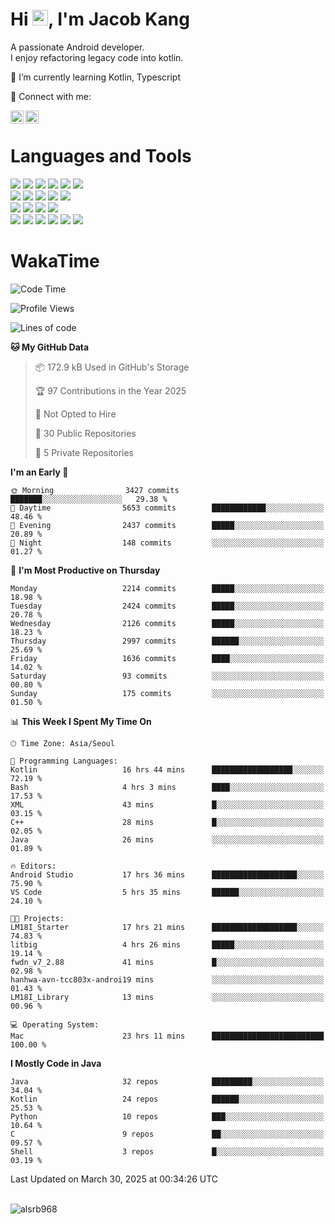 # Hi <img src="https://media.giphy.com/media/hvRJCLFzcasrR4ia7z/giphy.gif" width="25px">, I'm Jacob Kang
A passionate Android developer.
</br>
I enjoy refactoring legacy code into kotlin.

🌱 I’m currently learning Kotlin, Typescript

🤝 Connect with me:

<a href="https://www.linkedin.com/in/minkyu-kang-b7477b1b2/"><img align="left" src="https://raw.githubusercontent.com/yushi1007/yushi1007/main/images/linkedin.svg" alt="Minkyu Kang | LinkedIn" width="21px"/></a>
<a href="https://www.instagram.com/_jacob_kang/"><img align="left" src="https://raw.githubusercontent.com/yushi1007/yushi1007/main/images/instagram.svg" alt="Jacob Kang | Instagram" width="21px"/></a>

</br>

# Languages and Tools

<div align="left">
<img src="https://img.shields.io/badge/java-007396?logo=java&logoColor=white"/>
<img src="https://img.shields.io/badge/kotlin-7F52FF?logo=kotlin&logoColor=white"/>
<img src="https://img.shields.io/badge/python-3776AB?logo=python&logoColor=white"/>
<img src="https://img.shields.io/badge/bash shell-4EAA25?logo=gnubash&logoColor=white"/>
<img src="https://img.shields.io/badge/c-A8B9CC?logo=c&logoColor=white"/>
<img src="https://img.shields.io/badge/c++-00599C?logo=c%2b%2b&logoColor=white"/>
</div>
<div align="left">
<img src="https://img.shields.io/badge/git-F05032?logo=git&logoColor=white"/>
<img src="https://img.shields.io/badge/github-181717?logo=github&logoColor=white"/>
<img src="https://img.shields.io/badge/mysql-4479A1?logo=mysql&logoColor=white"/>
<img src="https://img.shields.io/badge/sqlite-003B57?logo=sqlite&logoColor=white"/>
<img src="https://img.shields.io/badge/amazon AWS-232F3E?logo=amazonaws&logoColor=white"/>
</div>
<div align="left">
<img src="https://img.shields.io/badge/android-3DDC84?logo=android&logoColor=white"/>
<img src="https://img.shields.io/badge/linux-FCC624?logo=linux&logoColor=white"/>
<img src="https://img.shields.io/badge/flask-000000?logo=flask&logoColor=white"/>
<img src="https://img.shields.io/badge/arduino-00979D?logo=arduino&logoColor=white"/>
</div>
<div align="left">
<img src="https://img.shields.io/badge/slack-4A154B?logo=slack&logoColor=white"/>
<img src="https://img.shields.io/badge/notion-000000?logo=notion&logoColor=white"/>
<img src="https://img.shields.io/badge/jira-0052CC?logo=jira&logoColor=white"/>
<img src="https://img.shields.io/badge/postman-FF6C37?logo=postman&logoColor=white"/>
<img src="https://img.shields.io/badge/intellij-000000?logo=intellijidea&logoColor=white"/>
<img src="https://img.shields.io/badge/pycharm-000000?logo=pycharm&logoColor=white"/>
</div>

# WakaTime

<!--START_SECTION:waka-->
![Code Time](http://img.shields.io/badge/Code%20Time-4%2C712%20hrs%202%20mins-blue)

![Profile Views](http://img.shields.io/badge/Profile%20Views-0-blue)

![Lines of code](https://img.shields.io/badge/From%20Hello%20World%20I%27ve%20Written-5.2%20million%20lines%20of%20code-blue)

**🐱 My GitHub Data** 

> 📦 172.9 kB Used in GitHub's Storage 
 > 
> 🏆 97 Contributions in the Year 2025
 > 
> 🚫 Not Opted to Hire
 > 
> 📜 30 Public Repositories 
 > 
> 🔑 5 Private Repositories 
 > 
**I'm an Early 🐤** 

```text
🌞 Morning                3427 commits        ███████░░░░░░░░░░░░░░░░░░   29.38 % 
🌆 Daytime                5653 commits        ████████████░░░░░░░░░░░░░   48.46 % 
🌃 Evening                2437 commits        █████░░░░░░░░░░░░░░░░░░░░   20.89 % 
🌙 Night                  148 commits         ░░░░░░░░░░░░░░░░░░░░░░░░░   01.27 % 
```
📅 **I'm Most Productive on Thursday** 

```text
Monday                   2214 commits        █████░░░░░░░░░░░░░░░░░░░░   18.98 % 
Tuesday                  2424 commits        █████░░░░░░░░░░░░░░░░░░░░   20.78 % 
Wednesday                2126 commits        █████░░░░░░░░░░░░░░░░░░░░   18.23 % 
Thursday                 2997 commits        ██████░░░░░░░░░░░░░░░░░░░   25.69 % 
Friday                   1636 commits        ████░░░░░░░░░░░░░░░░░░░░░   14.02 % 
Saturday                 93 commits          ░░░░░░░░░░░░░░░░░░░░░░░░░   00.80 % 
Sunday                   175 commits         ░░░░░░░░░░░░░░░░░░░░░░░░░   01.50 % 
```


📊 **This Week I Spent My Time On** 

```text
🕑︎ Time Zone: Asia/Seoul

💬 Programming Languages: 
Kotlin                   16 hrs 44 mins      ██████████████████░░░░░░░   72.19 % 
Bash                     4 hrs 3 mins        ████░░░░░░░░░░░░░░░░░░░░░   17.53 % 
XML                      43 mins             █░░░░░░░░░░░░░░░░░░░░░░░░   03.15 % 
C++                      28 mins             █░░░░░░░░░░░░░░░░░░░░░░░░   02.05 % 
Java                     26 mins             ░░░░░░░░░░░░░░░░░░░░░░░░░   01.89 % 

🔥 Editors: 
Android Studio           17 hrs 36 mins      ███████████████████░░░░░░   75.90 % 
VS Code                  5 hrs 35 mins       ██████░░░░░░░░░░░░░░░░░░░   24.10 % 

🐱‍💻 Projects: 
LM18I_Starter            17 hrs 21 mins      ███████████████████░░░░░░   74.83 % 
litbig                   4 hrs 26 mins       █████░░░░░░░░░░░░░░░░░░░░   19.14 % 
fwdn_v7_2.88             41 mins             █░░░░░░░░░░░░░░░░░░░░░░░░   02.98 % 
hanhwa-avn-tcc803x-androi19 mins             ░░░░░░░░░░░░░░░░░░░░░░░░░   01.43 % 
LM18I_Library            13 mins             ░░░░░░░░░░░░░░░░░░░░░░░░░   00.96 % 

💻 Operating System: 
Mac                      23 hrs 11 mins      █████████████████████████   100.00 % 
```

**I Mostly Code in Java** 

```text
Java                     32 repos            █████████░░░░░░░░░░░░░░░░   34.04 % 
Kotlin                   24 repos            ██████░░░░░░░░░░░░░░░░░░░   25.53 % 
Python                   10 repos            ███░░░░░░░░░░░░░░░░░░░░░░   10.64 % 
C                        9 repos             ██░░░░░░░░░░░░░░░░░░░░░░░   09.57 % 
Shell                    3 repos             █░░░░░░░░░░░░░░░░░░░░░░░░   03.19 % 
```




 Last Updated on March 30, 2025 at 00:34:26 UTC
<!--END_SECTION:waka-->

</br>

<div align="left">
<img align="left" src="https://github-readme-stats.vercel.app/api/top-langs?username=alsrb968&show_icons=true&locale=en&layout=compact&theme=dark" alt="alsrb968" />
</div>
